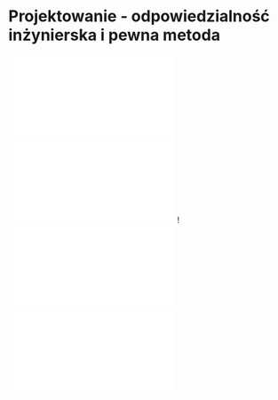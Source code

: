 # Projektowanie - odpowiedzialność inżynierska i pewna metoda

![Design thinking+wstęp+ pojęcia _ 2023](/Notatki/Semestr%202/Podstawy%20automatyki%20i%20robotyki/Wyk%C5%82ady/Wyk%C5%82ad%204/Design%20thinking+wst%C4%99p+%20poj%C4%99cia%20_%202023.pdf)![Skróty CEO i inne](/Notatki/Semestr%202/Podstawy%20automatyki%20i%20robotyki/Wyk%C5%82ady/Wyk%C5%82ad%204/Skr%C3%B3ty%20CEO%20i%20inne.pdf)
!![TRL_poziomy_gotowosci_technologicznej](/Notatki/Semestr%202/Podstawy%20automatyki%20i%20robotyki/Wyk%C5%82ady/Wyk%C5%82ad%204/TRL_poziomy_gotowosci_technologicznej.pdf)
![podrecznik_frascati_2015](/Notatki/Semestr%202/Podstawy%20automatyki%20i%20robotyki/Wyk%C5%82ady/Wyk%C5%82ad%204/podrecznik_frascati_2015.pdf)